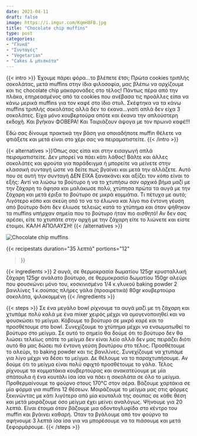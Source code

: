 ```yaml
---
date: 2021-04-11
draft: false
image: https://i.imgur.com/KqmH8FB.jpg
title: "Chocolate chip muffins"
type: post
categories:
- "Γλυκά"
- "Συνταγές"
- "Vegetarian"
- "Cakes & μπισκότα"
---
```


{{< intro >}}
Έχουμε πάρει φόρα...το βλέπετε έτσι; Πρώτα cookies τριπλής σοκολάτας, μετά muffins στην ίδια φιλοσοφία, μας βλέπω να αρχίζουμε και τις chocolate chip μακαρονάδες στο τέλος! Πάντως πέρα από την πλάκα, επηρεασμένος από τα cookies που ανέβασα τις προάλλες είπα να κάνω μερικά muffins για τον καφέ στο ίδιο στυλ. Σκέφτηκα να τα κάνω muffins τριπλής σοκολάτας αλλά δεν το έκανα...γιατί απλά δεν είχα 3 σοκολάτες. Είχα μόνο κουβερτούρα οπότε και έκανα την απλούστερη εκδοχή. Και βγήκαν ΦΟΒΕΡΑ! Και Ταιριάζουν άψογα με τον πρωινό καφέ!!! 

Εδώ σας δίνουμε πρακτικά την βάση για οποιαδήποτε muffin θέλετε να φτιάξετε και μετά είναι στο χέρι σας να πειραματιστείτε.
{{< /intro >}}

{{< alternatives >}}Όπως σας είπα και στην εισαγωγή απλά πειραματιστείτε. Δεν μπορεί να πάει κάτι λάθος! Βάλτε και άλλες σοκολάτες και φρούτα για παράδειγμα ή μπορείτε να μείνετε στην κλασσική συνταγή ώστε να δείτε πως βγαίνει και μετά την αλλάζετε. Αυτό που σε αυτή την συνταγή ΔΕΝ ΕΙΧΑ ξανακάνει και αξίζει τον κόπο είναι το εξής: Αντί να λιώσω το βούτυρο ή να το χτυπήσω σαν αρχικό βήμα μαζί με την ζάχαρη το άφησα και μαλάκωσε πολύ, χτύπησα πρώτα τα αυγά με την ζάχαρη και μετά έριξα το βούτυρο σε μικρά κομμάτια. Τι πέτυχα με αυτό; Λιγότερο κόπο και σκεύη οπό το να το έλιωνα και λίγο πιο έντονη γέυση από βούτυρο διότι δεν έλιωσε τελειώς κατά το χτύπημα και όταν ψήθηκαν τα muffins υπήρχαν σημεία που το βούτυρο ήταν πιο αισθητό! Αν δεν σας αρέσει, είτε το χτυπάτε στην αρχή με την ζάχαρη είτε το λιώνετε και είστε έτοιμοι. ΚΑΛΗ ΑΠΟΛΑΥΣΗ!
{{< /alternatives >}}

![Chocolate chip muffins](https://i.imgur.com/zSPzT6b.jpg "Chocolate chip muffins")

{{< recipestats 
    duration="35 λεπτά"
    portions="12"
>}}

{{< ingredients >}} 
2 αυγά, σε θερμοκρασία δωματίου
125gr κρυσταλλική ζάχαρη
125gr ανάλατο βούτυρο, σε θερμοκρασία δωματίου
150gr αλεύρι που φουσκώνει μόνο του, κοσκινισμένο
1/4 κ.γλυκού baking powder
2 βανιλίνες
1 κ.σούπας πλήρες γάλα (προαιρετικά)
80gr κουβερτούρα σοκολάτα, ψιλοκομμένη
{{< /ingredients >}}

{{< steps >}}
Σε ένα μεγάλο bowl ρίχνουμε τα αυγά μαζί με τη ζάχαρη και χτυπάμε πολύ καλά με ένα mixer χειρός μέχρι να ομογενοποιηθεί και να φουσκώσει το μείγμα.
Κόβουμε το βούτυρο σε μικρό καρέ και το προσθέτουμε στο bowl. Συνεχίζουμε το χτύπημα μέχρι να ενσωματωθεί το βούτυρο στο μείγμα. Σε αυτό το σημείο θα δούμε ότι το βούτυρο δεν θα λιώσει τελείως οπότε το μείγμα δεν είναι λείο αλλά δεν μας πειράζει διότι αυτό θα μας δώσει πιό έντονη γεύση βουτύρου στο τέλος.
Προσθέτουμε το αλεύρι, το baking powder και τις βανιλίνες. Συνεχίζουμε να χτυπάμε για λίγο μέχρι να δέσει το μείγμα. Δε θέλουμε να το παραχτυπήσουμε. Αν δούμε ότι το μείγμα είναι πολύ σφιχτό προσθέτουμε το γάλα.
Τέλος ρίχνουμε τα κομματάκια κουβερτούρας και ανακατεύουμε με μία σπάτουλα ή ένα κουτάλι ίσα ίσα να πάει η σοκολάτα σε όλο το μείγμα.
Προθερμαίνουμε το φούρνο στους 170°C στον αέρα.
Βάζουμε χαρτάκια σε μία φόρμα για muffins 12 θέσεων. Μοιράζουμε το μείγμα μας στις φόρμες ξεκινώντας με κάτι λιγότερο από μία κουταλιά της σούπας σε κάθε θέση και μετά μοιράζουμε όσο μείγμα έχει μείνει αναλόγως.
Ψήνουμε για 20 λεπτά. Είναι έτοιμα όταν βάζουμε μια οδοντογλυφίδα στο κέντρο του muffin και βγάινει καθαρή.
Όταν τα βγάλουμε από τον φούρνο τα αφήνουμε 3 λεπτά ίσα ίσα για να μπορέσουμε να τα πιάσουμε και μετά ξεφορμάρουμε.
{{< /steps >}}